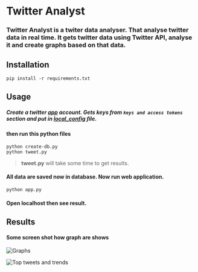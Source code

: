 # Twitter Analyst

### Twitter Analyst is a twiter data analyser. That analyse twitter data in real time. It gets twitter data using Twitter API, analyse it and create graphs based on that data.

## Installation

    pip install -r requirements.txt
  

## Usage

##### Create a twitter [app](https://apps.twitter.com/) account. Gets keys from `keys and access tokens` section and put in [local_config](https://github.com/FarhadurFahim/Twitter-Analyst/blob/master/twitter-analyst/local_config.py) file.
#### then run this python files

    python create-db.py
    python tweet.py

>**tweet.py** will take some time to get results.

#### All data are saved now in database. Now run web application.

    python app.py

#### Open localhost then see result.

## Results

#### Some screen shot how graph are shows

![Graphs](https://cloud.githubusercontent.com/assets/17932841/24590635/70b458e2-1812-11e7-9fa5-5d1762472cac.png)

![Top tweets and trends](https://cloud.githubusercontent.com/assets/17932841/24590639/7d49e234-1812-11e7-836d-ec2a2f4dad35.png)


